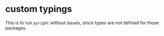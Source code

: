# custom typings

This is to run `pyright` without issues, since types are not defined for those packages.
